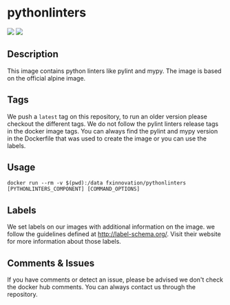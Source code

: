 # pythonlinters
[![](https://images.microbadger.com/badges/version/fxinnovation/pythonlinters.svg)](https://microbadger.com/images/fxinnovation/pythonlinters "Get your own version badge on microbadger.com") [![](https://images.microbadger.com/badges/image/fxinnovation/pythonlinters.svg)](https://microbadger.com/images/fxinnovation/pythonlinters "Get your own image badge on microbadger.com")
## Description
This image contains python linters like pylint and mypy. The image is based on the official alpine image.

## Tags
We push a `latest` tag on this repository, to run an older version please checkout the different tags.
We do not follow the pylint linters release tags in the docker image tags.
You can always find the pylint and mypy version in the Dockerfile that was used to create the image or you can use the labels.

## Usage
`docker run --rm -v $(pwd):/data fxinnovation/pythonlinters [PYTHONLINTERS_COMPONENT] [COMMAND_OPTIONS]`

## Labels
We set labels on our images with additional information on the image. we follow the guidelines defined at http://label-schema.org/. Visit their website for more information about those labels.

## Comments & Issues
If you have comments or detect an issue, please be advised we don't check the docker hub comments. You can always contact us through the repository.
